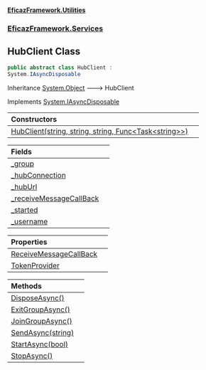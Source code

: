 #### [EficazFramework.Utilities](EficazFrameworkUtilities.md 'EficazFramework Utilities')
### [EficazFramework.Services](EficazFrameworkUtilities.md#EficazFramework.Services 'EficazFramework.Services')

## HubClient Class

```csharp
public abstract class HubClient :
System.IAsyncDisposable
```

Inheritance [System.Object](https://docs.microsoft.com/en-us/dotnet/api/System.Object 'System.Object') &#129106; HubClient

Implements [System.IAsyncDisposable](https://docs.microsoft.com/en-us/dotnet/api/System.IAsyncDisposable 'System.IAsyncDisposable')

| Constructors | |
| :--- | :--- |
| [HubClient(string, string, string, Func&lt;Task&lt;string&gt;&gt;)](EficazFramework.Services/HubClient/HubClient(string,string,string,Func_Task_string__).md 'EficazFramework.Services.HubClient.HubClient(string, string, string, System.Func<System.Threading.Tasks.Task<string>>)') | |

| Fields | |
| :--- | :--- |
| [_group](EficazFramework.Services/HubClient/_group.md 'EficazFramework.Services.HubClient._group') | |
| [_hubConnection](EficazFramework.Services/HubClient/_hubConnection.md 'EficazFramework.Services.HubClient._hubConnection') | |
| [_hubUrl](EficazFramework.Services/HubClient/_hubUrl.md 'EficazFramework.Services.HubClient._hubUrl') | |
| [_receiveMessageCallBack](EficazFramework.Services/HubClient/_receiveMessageCallBack.md 'EficazFramework.Services.HubClient._receiveMessageCallBack') | |
| [_started](EficazFramework.Services/HubClient/_started.md 'EficazFramework.Services.HubClient._started') | |
| [_username](EficazFramework.Services/HubClient/_username.md 'EficazFramework.Services.HubClient._username') | |

| Properties | |
| :--- | :--- |
| [ReceiveMessageCallBack](EficazFramework.Services/HubClient/ReceiveMessageCallBack.md 'EficazFramework.Services.HubClient.ReceiveMessageCallBack') | |
| [TokenProvider](EficazFramework.Services/HubClient/TokenProvider.md 'EficazFramework.Services.HubClient.TokenProvider') | |

| Methods | |
| :--- | :--- |
| [DisposeAsync()](EficazFramework.Services/HubClient/DisposeAsync().md 'EficazFramework.Services.HubClient.DisposeAsync()') | |
| [ExitGroupAsync()](EficazFramework.Services/HubClient/ExitGroupAsync().md 'EficazFramework.Services.HubClient.ExitGroupAsync()') | |
| [JoinGroupAsync()](EficazFramework.Services/HubClient/JoinGroupAsync().md 'EficazFramework.Services.HubClient.JoinGroupAsync()') | |
| [SendAsync(string)](EficazFramework.Services/HubClient/SendAsync(string).md 'EficazFramework.Services.HubClient.SendAsync(string)') | |
| [StartAsync(bool)](EficazFramework.Services/HubClient/StartAsync(bool).md 'EficazFramework.Services.HubClient.StartAsync(bool)') | |
| [StopAsync()](EficazFramework.Services/HubClient/StopAsync().md 'EficazFramework.Services.HubClient.StopAsync()') | |
